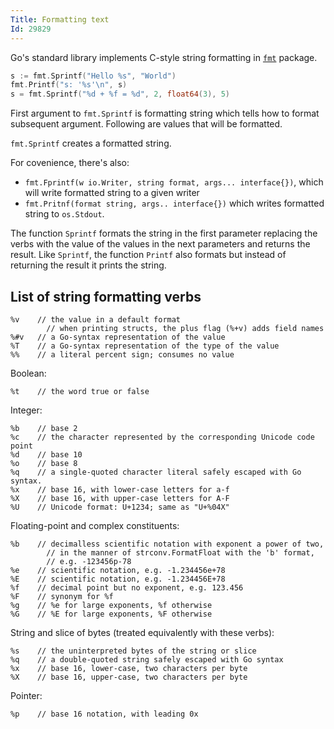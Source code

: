 ```yaml
---
Title: Formatting text
Id: 29829
---
```


Go's standard library implements C-style string formatting in [`fmt`](https://golang.org/pkg/fmt/) package.

```go
s := fmt.Sprintf("Hello %s", "World")
fmt.Printf("s: '%s'\n", s)
s = fmt.Sprintf("%d + %f = %d", 2, float64(3), 5)
```

First argument to `fmt.Sprintf` is formatting string which tells how to format subsequent argument. Following are values that will be formatted.

`fmt.Sprintf` creates a formatted string.

For covenience, there's also:
* `fmt.Fprintf(w io.Writer, string format, args... interface{})`, which will write formatted string to a given writer
* `fmt.Pritnf(format string, args.. interface{})` which writes formatted string to `os.Stdout`.

<!-- TODO: more examples for goal-oriented -->

The function `Sprintf` formats the string in the first parameter replacing the verbs with the value of the values in the next parameters and returns the result. Like `Sprintf`, the function `Printf` also formats but instead of returning the result it prints the string.

## List of string formatting verbs

```text
%v    // the value in a default format
        // when printing structs, the plus flag (%+v) adds field names
%#v   // a Go-syntax representation of the value
%T    // a Go-syntax representation of the type of the value
%%    // a literal percent sign; consumes no value
```

Boolean:

```text
%t    // the word true or false
```

Integer:

```text
%b    // base 2
%c    // the character represented by the corresponding Unicode code point
%d    // base 10
%o    // base 8
%q    // a single-quoted character literal safely escaped with Go syntax.
%x    // base 16, with lower-case letters for a-f
%X    // base 16, with upper-case letters for A-F
%U    // Unicode format: U+1234; same as "U+%04X"
```

Floating-point and complex constituents:

```text
%b    // decimalless scientific notation with exponent a power of two,
        // in the manner of strconv.FormatFloat with the 'b' format,
        // e.g. -123456p-78
%e    // scientific notation, e.g. -1.234456e+78
%E    // scientific notation, e.g. -1.234456E+78
%f    // decimal point but no exponent, e.g. 123.456
%F    // synonym for %f
%g    // %e for large exponents, %f otherwise
%G    // %E for large exponents, %F otherwise
```

String and slice of bytes (treated equivalently with these verbs):

```text
%s    // the uninterpreted bytes of the string or slice
%q    // a double-quoted string safely escaped with Go syntax
%x    // base 16, lower-case, two characters per byte
%X    // base 16, upper-case, two characters per byte
```

Pointer:

```text
%p    // base 16 notation, with leading 0x
```
